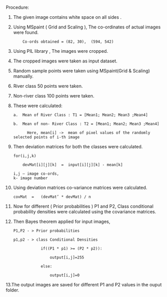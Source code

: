 Procedure:

1.	The given image contains white space on all sides .
2.	Using MSpaint ( Grid and Scaling ), The co-ordinates of actual images were found.

			Co-ords obtained = (82, 30),  (594, 542)
			
3.	Using PIL library , The images were cropped.
4.	The cropped images were taken as input dataset.
5.	Random sample points were taken using MSpaint(Grid & Scaling) manually.
6.	River class 50 points were taken.
7.	Non-river class 100 points were taken.
8.	These were calculated:

		a.	Mean of River Class : T1 = [Mean1; Mean2; Mean3 ;Mean4]

		b.	Mean of non- River Class : T2 = [Mean1; Mean2; Mean3 ;Mean4]

              Here, mean[i] ->  mean of pixel values of the randomly selected points of i-th image
9.	Then deviation matrices for both the classes were calculated.

		for(i,j,k)

 			devMat[i][j][k]  =  input[i][j][k] - mean[k]

		i,j – image co-ords, 
		k- image number

10.	Using deviation matrices co-variance matrices were calculated.

        covMat  =   (devMat’ * devMat) / n

11.	Now for different ( Prior probabilities ) P1 and P2,
	Class conditional probability densities were calculated using the covariance matrices.
12.	Then Bayes theorem applied for input images,

		P1,P2 - > Prior probabilities

		p1,p2 - > class Conditional Densities

            		if((P1 * p1) >= (P2 * p2)):

                		output[i,j]=255

            		else:

                		output[i,j]=0

13.The output images are saved for different P1 and P2 values in the ouput folder.